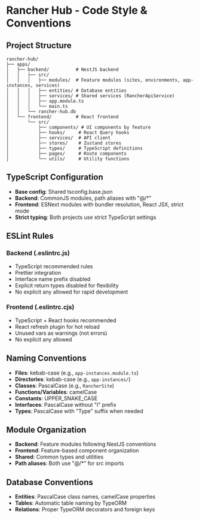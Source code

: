 # Rancher Hub - Code Style & Conventions

## Project Structure
```
rancher-hub/
├── apps/
│   ├── backend/          # NestJS backend
│   │   ├── src/
│   │   │   ├── modules/  # Feature modules (sites, environments, app-instances, services)
│   │   │   ├── entities/ # Database entities  
│   │   │   ├── services/ # Shared services (RancherApiService)
│   │   │   ├── app.module.ts
│   │   │   └── main.ts
│   │   └── rancher-hub.db
│   └── frontend/         # React frontend
│       └── src/
│           ├── components/ # UI components by feature
│           ├── hooks/     # React Query hooks
│           ├── services/  # API client
│           ├── stores/    # Zustand stores
│           ├── types/     # TypeScript definitions
│           ├── pages/     # Route components
│           └── utils/     # Utility functions
```

## TypeScript Configuration
- **Base config**: Shared tsconfig.base.json
- **Backend**: CommonJS modules, path aliases with "@/*"
- **Frontend**: ESNext modules with bundler resolution, React JSX, strict mode
- **Strict typing**: Both projects use strict TypeScript settings

## ESLint Rules
### Backend (.eslintrc.js)
- TypeScript recommended rules
- Prettier integration
- Interface name prefix disabled
- Explicit return types disabled for flexibility
- No explicit any allowed for rapid development

### Frontend (.eslintrc.cjs)
- TypeScript + React hooks recommended
- React refresh plugin for hot reload
- Unused vars as warnings (not errors)
- No explicit any allowed

## Naming Conventions
- **Files**: kebab-case (e.g., `app-instances.module.ts`)
- **Directories**: kebab-case (e.g., `app-instances/`)
- **Classes**: PascalCase (e.g., `RancherSite`)
- **Functions/Variables**: camelCase
- **Constants**: UPPER_SNAKE_CASE
- **Interfaces**: PascalCase without "I" prefix
- **Types**: PascalCase with "Type" suffix when needed

## Module Organization
- **Backend**: Feature modules following NestJS conventions
- **Frontend**: Feature-based component organization
- **Shared**: Common types and utilities
- **Path aliases**: Both use "@/*" for src imports

## Database Conventions
- **Entities**: PascalCase class names, camelCase properties
- **Tables**: Automatic table naming by TypeORM
- **Relations**: Proper TypeORM decorators and foreign keys